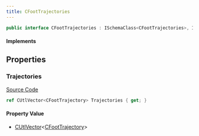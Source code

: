 ```yaml
---
title: CFootTrajectories
---
```


```csharp
public interface CFootTrajectories : ISchemaClass<CFootTrajectories>, ISchemaField, ISchemaClass, INativeHandle
```

#### Implements

## Properties

### Trajectories

[Source Code](https://github.com/swiftly-solution/swiftlys2/blob/main/managed/src/SwiftlyS2.Generated/Schemas/Interfaces/CFootTrajectories.cs#L17)

```csharp
ref CUtlVector<CFootTrajectory> Trajectories { get; }
```

#### Property Value

- [CUtlVector](/docs/api/-1)<[CFootTrajectory](/docs/api/shared/schemadefinitions/cfoottrajectory)>

